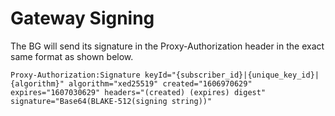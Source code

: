 Gateway Signing
===

The BG will send its signature in the Proxy-Authorization header in the exact same format as shown below.

```Proxy-Authorization:Signature keyId="{subscriber_id}|{unique_key_id}|{algorithm}" algorithm="xed25519" created="1606970629" expires="1607030629" headers="(created) (expires) digest" signature="Base64(BLAKE-512(signing string))"```